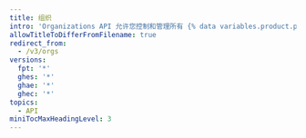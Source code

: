 ```yaml
---
title: 组织
intro: 'Organizations API 允许您控制和管理所有 {% data variables.product.product_name %} 组织。'
allowTitleToDifferFromFilename: true
redirect_from:
  - /v3/orgs
versions:
  fpt: '*'
  ghes: '*'
  ghae: '*'
  ghec: '*'
topics:
  - API
miniTocMaxHeadingLevel: 3
---
```


<!--
  Operations are automatically generated. Markdown for this page is located in data/reusables/rest-reference/orgs
-->
